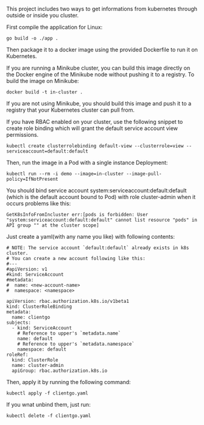This project includes two ways to get informations from kubernetes through outside or inside you
cluster.

First compile the application for Linux:
```
go build -o ./app .
```

Then package it to a docker image using the provided Dockerfile to run it on Kubernetes.

If you are running a Minikube cluster, you can build this image directly on the Docker engine of the Minikube node without pushing it to a registry. To build the image on Minikube: 
```
docker build -t in-cluster .
```

If you are not using Minikube, you should build this image and push it to a registry that your Kubernetes cluster can pull from.

If you have RBAC enabled on your cluster, use the following snippet to create role binding which will grant the default service account view permissions.
```
kubectl create clusterrolebinding default-view --clusterrole=view --serviceaccount=default:default
```

Then, run the image in a Pod with a single instance Deployment:
```
kubectl run --rm -i demo --image=in-cluster --image-pull-policy=IfNotPresent
```

You should bind service account system:serviceaccount:default:default (which is the default account bound to Pod) with 
role cluster-admin when it occurs problems like this:
```
GetK8sInfoFromIncluster err:[pods is forbidden: User "system:serviceaccount:default:default" cannot list resource "pods" in API group "" at the cluster scope]
```

Just create a yaml(with any name you like) with following contents:
```
# NOTE: The service account `default:default` already exists in k8s cluster.
# You can create a new account following like this:
#---
#apiVersion: v1
#kind: ServiceAccount
#metadata:
#  name: <new-account-name>
#  namespace: <namespace>

apiVersion: rbac.authorization.k8s.io/v1beta1
kind: ClusterRoleBinding
metadata:
  name: clientgo
subjects:
  - kind: ServiceAccount
    # Reference to upper's `metadata.name`
    name: default
    # Reference to upper's `metadata.namespace`
    namespace: default
roleRef:
  kind: ClusterRole
  name: cluster-admin
  apiGroup: rbac.authorization.k8s.io
```

Then, apply it by running the following command:
```
kubectl apply -f clientgo.yaml
```

If you wnat unbind them, just run:
```
kubectl delete -f clientgo.yaml
```

